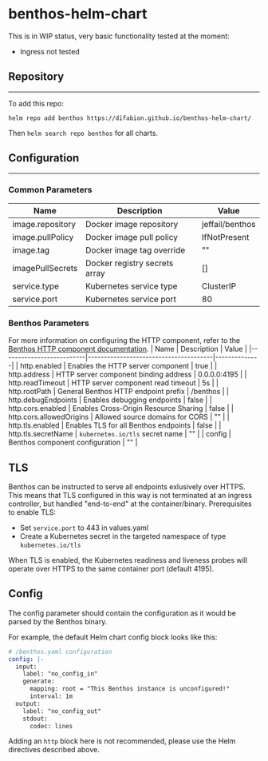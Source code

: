 # benthos-helm-chart


This is in WIP status, very basic functionality tested at the moment:
- Ingress not tested

## Repository
---

To add this repo:
```
helm repo add benthos https://difabion.github.io/benthos-helm-chart/
```
Then `helm search repo benthos` for all charts.

## Configuration
---
### Common Parameters
| Name             | Description                   | Value           |
|------------------|-------------------------------|-----------------|
| image.repository | Docker image repository       | jeffail/benthos |
| image.pullPolicy | Docker image pull policy      | IfNotPresent    |
| image.tag        | Docker image tag override     | ""              |
| imagePullSecrets | Docker registry secrets array | []              |
| service.type     | Kubernetes service type       | ClusterIP       |
| service.port     | Kubernetes service port       | 80              |

### Benthos Parameters

For more information on configuring the HTTP component, refer to the [Benthos HTTP component documentation](https://www.benthos.dev/docs/components/http/about).
| Name                     | Description                           | Value        |
|--------------------------|---------------------------------------|--------------|
| http.enabled             | Enables the HTTP server component     | true         |
| http.address             | HTTP server component binding address | 0.0.0.0:4195 |
| http.readTimeout         | HTTP server component read timeout    | 5s           |
| http.rootPath            | General Benthos HTTP endpoint prefix  | /benthos     |
| http.debugEndpoints      | Enables debugging endpoints           | false        |
| http.cors.enabled        | Enables Cross-Origin Resource Sharing | false        |
| http.cors.allowedOrigins | Allowed source domains for CORS       | ""           |
| http.tls.enabled         | Enables TLS for all Benthos endpoints | false        |
| http.tls.secretName      | `kubernetes.io/tls` secret name       | ""           |
| config                   | Benthos component configuration       | ""           |

## TLS

Benthos can be instructed to serve all endpoints exlusively over HTTPS.  This means that TLS configured in this way is not terminated at an ingress controller, but handled "end-to-end" at the container/binary. Prerequisites to enable TLS:
- Set `service.port` to 443 in values.yaml
- Create a Kubernetes secret in the targeted namespace of type `kubernetes.io/tls`

When TLS is enabled, the Kubernetes readiness and liveness probes will operate over HTTPS to the same container port (default 4195).

## Config

The config parameter should contain the configuration as it would be parsed by the Benthos binary.

For example, the default Helm chart config block looks like this:

```yaml
# /benthos.yaml configuration
config: |-
  input:
    label: "no_config_in"
    generate:
      mapping: root = "This Benthos instance is unconfigured!"
      interval: 1m
  output:
    label: "no_config_out"
    stdout:
      codec: lines
```

Adding an `http` block here is not recommended, please use the Helm directives described above.
